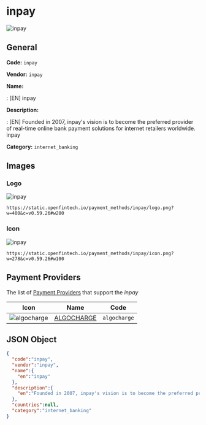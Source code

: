 
# inpay 
![inpay](https://static.openfintech.io/payment_methods/inpay/logo.png?w=400&c=v0.59.26#w200)  

## General 
**Code:** `inpay` 
 
**Vendor:** `inpay` 
 
**Name:** 
 
:	[EN] inpay 
 
**Description:** 
 
: [EN] Founded in 2007, inpay's vision is to become the preferred provider of real-time online bank payment solutions for internet retailers worldwide. inpay 
 
**Category:** `internet_banking` 
 

## Images 

### Logo 
![inpay](https://static.openfintech.io/payment_methods/inpay/logo.png?w=400&c=v0.59.26#w200)  

```
https://static.openfintech.io/payment_methods/inpay/logo.png?w=400&c=v0.59.26#w200
```  

### Icon 
![inpay](https://static.openfintech.io/payment_methods/inpay/icon.png?w=278&c=v0.59.26#w100)  

```
https://static.openfintech.io/payment_methods/inpay/icon.png?w=278&c=v0.59.26#w100
```  

## Payment Providers 
 
The list of [Payment Providers](/providers) that support the _inpay_ 

|Icon|Name|Code| 
|:---:|:---:|:---:| 
|![algocharge](https://static.openfintech.io/payment_providers/algocharge/icon.png?w=278&c=v0.59.26#w100) |[ALGOCHARGE](/payment-providers/algocharge)|`algocharge`| 
 

## JSON Object 

```json
{
  "code":"inpay",
  "vendor":"inpay",
  "name":{
    "en":"inpay"
  },
  "description":{
    "en":"Founded in 2007, inpay's vision is to become the preferred provider of real-time online bank payment solutions for internet retailers worldwide. inpay"
  },
  "countries":null,
  "category":"internet_banking"
}
```  
